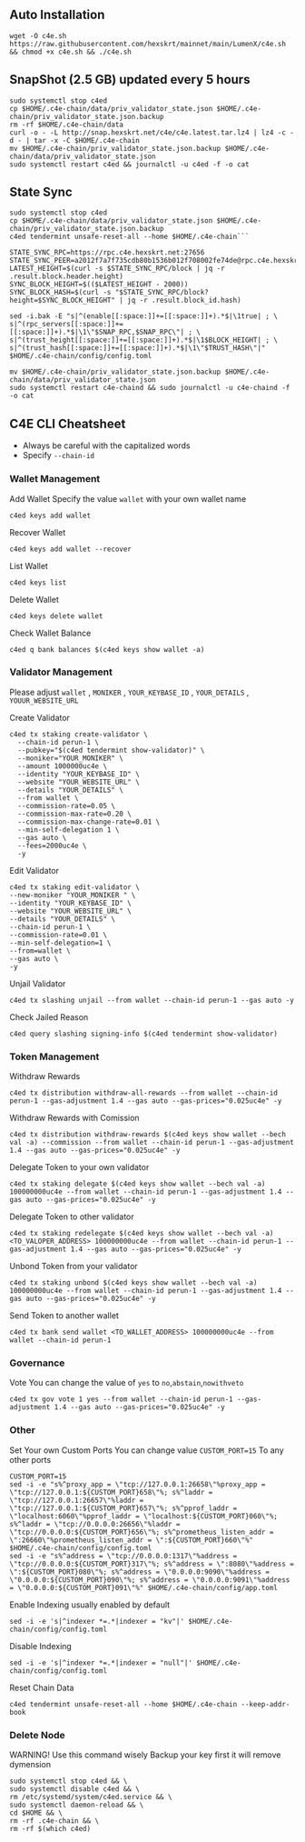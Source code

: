 ## Auto Installation

```
wget -O c4e.sh https://raw.githubusercontent.com/hexskrt/mainnet/main/LumenX/c4e.sh && chmod +x c4e.sh && ./c4e.sh
```

## SnapShot (2.5 GB) updated every 5 hours

```
sudo systemctl stop c4ed
cp $HOME/.c4e-chain/data/priv_validator_state.json $HOME/.c4e-chain/priv_validator_state.json.backup
rm -rf $HOME/.c4e-chain/data
curl -o - -L http://snap.hexskrt.net/c4e/c4e.latest.tar.lz4 | lz4 -c -d - | tar -x -C $HOME/.c4e-chain
mv $HOME/.c4e-chain/priv_validator_state.json.backup $HOME/.c4e-chain/data/priv_validator_state.json
sudo systemctl restart c4ed && journalctl -u c4ed -f -o cat
```


## State Sync

```
sudo systemctl stop c4ed
cp $HOME/.c4e-chain/data/priv_validator_state.json $HOME/.c4e-chain/priv_validator_state.json.backup
c4ed tendermint unsafe-reset-all --home $HOME/.c4e-chain```

STATE_SYNC_RPC=https://rpc.c4e.hexskrt.net:27656
STATE_SYNC_PEER=a2012f7a7f735cdb80b1536b012f708002fe74de@rpc.c4e.hexskrt.net:27656
LATEST_HEIGHT=$(curl -s $STATE_SYNC_RPC/block | jq -r .result.block.header.height)
SYNC_BLOCK_HEIGHT=$(($LATEST_HEIGHT - 2000))
SYNC_BLOCK_HASH=$(curl -s "$STATE_SYNC_RPC/block?height=$SYNC_BLOCK_HEIGHT" | jq -r .result.block_id.hash)

sed -i.bak -E "s|^(enable[[:space:]]+=[[:space:]]+).*$|\1true| ; \
s|^(rpc_servers[[:space:]]+=[[:space:]]+).*$|\1\"$SNAP_RPC,$SNAP_RPC\"| ; \
s|^(trust_height[[:space:]]+=[[:space:]]+).*$|\1$BLOCK_HEIGHT| ; \
s|^(trust_hash[[:space:]]+=[[:space:]]+).*$|\1\"$TRUST_HASH\"|" $HOME/.c4e-chain/config/config.toml

mv $HOME/.c4e-chain/priv_validator_state.json.backup $HOME/.c4e-chain/data/priv_validator_state.json
sudo systemctl restart c4e-chaind && sudo journalctl -u c4e-chaind -f -o cat
```

## C4E CLI Cheatsheet

- Always be careful with the capitalized words
- Specify `--chain-id`

### Wallet Management

Add Wallet
Specify the value `wallet` with your own wallet name

```
c4ed keys add wallet
```

Recover Wallet
```
c4ed keys add wallet --recover
```

List Wallet
```
c4ed keys list
```

Delete Wallet
```
c4ed keys delete wallet
```

Check Wallet Balance
```
c4ed q bank balances $(c4ed keys show wallet -a)
```

### Validator Management

Please adjust `wallet` , `MONIKER` , `YOUR_KEYBASE_ID` , `YOUR_DETAILS` , `YOUUR_WEBSITE_URL`

Create Validator
```
c4ed tx staking create-validator \
  --chain-id perun-1 \
  --pubkey="$(c4ed tendermint show-validator)" \
  --moniker="YOUR_MONIKER" \
  --amount 1000000uc4e \
  --identity "YOUR_KEYBASE_ID" \
  --website "YOUR_WEBSITE_URL" \
  --details "YOUR_DETAILS" \
  --from wallet \
  --commission-rate=0.05 \
  --commission-max-rate=0.20 \
  --commission-max-change-rate=0.01 \
  --min-self-delegation 1 \
  --gas auto \
  --fees=2000uc4e \
  -y
```

Edit Validator
```
c4ed tx staking edit-validator \
--new-moniker "YOUR_MONIKER " \
--identity "YOUR_KEYBASE_ID" \
--website "YOUR_WEBSITE_URL" \
--details "YOUR_DETAILS" \
--chain-id perun-1 \
--commission-rate=0.01 \
--min-self-delegation=1 \
--from=wallet \
--gas auto \
-y
```


Unjail Validator
```
c4ed tx slashing unjail --from wallet --chain-id perun-1 --gas auto -y
```

Check Jailed Reason
```
c4ed query slashing signing-info $(c4ed tendermint show-validator)
```

### Token Management

Withdraw Rewards
```
c4ed tx distribution withdraw-all-rewards --from wallet --chain-id perun-1 --gas-adjustment 1.4 --gas auto --gas-prices="0.025uc4e" -y
```

Withdraw Rewards with Comission
```
c4ed tx distribution withdraw-rewards $(c4ed keys show wallet --bech val -a) --commission --from wallet --chain-id perun-1 --gas-adjustment 1.4 --gas auto --gas-prices="0.025uc4e" -y
```

Delegate Token to your own validator
```
c4ed tx staking delegate $(c4ed keys show wallet --bech val -a) 100000000uc4e --from wallet --chain-id perun-1 --gas-adjustment 1.4 --gas auto --gas-prices="0.025uc4e" -y
```

Delegate Token to other validator
```
c4ed tx staking redelegate $(c4ed keys show wallet --bech val -a) <TO_VALOPER_ADDRESS> 100000000uc4e --from wallet --chain-id perun-1 --gas-adjustment 1.4 --gas auto --gas-prices="0.025uc4e" -y
```

Unbond Token from your validator
```
c4ed tx staking unbond $(c4ed keys show wallet --bech val -a) 100000000uc4e --from wallet --chain-id perun-1 --gas-adjustment 1.4 --gas auto --gas-prices="0.025uc4e" -y
```

Send Token to another wallet
```
c4ed tx bank send wallet <TO_WALLET_ADDRESS> 100000000uc4e --from wallet --chain-id perun-1
```

### Governance 

Vote
You can change the value of `yes` to `no`,`abstain`,`nowithveto`

```
c4ed tx gov vote 1 yes --from wallet --chain-id perun-1 --gas-adjustment 1.4 --gas auto --gas-prices="0.025uc4e" -y
```

### Other

Set Your own Custom Ports
You can change value `CUSTOM_PORT=15` To any other ports
```
CUSTOM_PORT=15
sed -i -e "s%^proxy_app = \"tcp://127.0.0.1:26658\"%proxy_app = \"tcp://127.0.0.1:${CUSTOM_PORT}658\"%; s%^laddr = \"tcp://127.0.0.1:26657\"%laddr = \"tcp://127.0.0.1:${CUSTOM_PORT}657\"%; s%^pprof_laddr = \"localhost:6060\"%pprof_laddr = \"localhost:${CUSTOM_PORT}060\"%; s%^laddr = \"tcp://0.0.0.0:26656\"%laddr = \"tcp://0.0.0.0:${CUSTOM_PORT}656\"%; s%^prometheus_listen_addr = \":26660\"%prometheus_listen_addr = \":${CUSTOM_PORT}660\"%" $HOME/.c4e-chain/config/config.toml
sed -i -e "s%^address = \"tcp://0.0.0.0:1317\"%address = \"tcp://0.0.0.0:${CUSTOM_PORT}317\"%; s%^address = \":8080\"%address = \":${CUSTOM_PORT}080\"%; s%^address = \"0.0.0.0:9090\"%address = \"0.0.0.0:${CUSTOM_PORT}090\"%; s%^address = \"0.0.0.0:9091\"%address = \"0.0.0.0:${CUSTOM_PORT}091\"%" $HOME/.c4e-chain/config/app.toml
```

Enable Indexing usually enabled by default
```
sed -i -e 's|^indexer *=.*|indexer = "kv"|' $HOME/.c4e-chain/config/config.toml
```

Disable Indexing
```
sed -i -e 's|^indexer *=.*|indexer = "null"|' $HOME/.c4e-chain/config/config.toml
```

Reset Chain Data
```
c4ed tendermint unsafe-reset-all --home $HOME/.c4e-chain --keep-addr-book
```

### Delete Node

WARNING! Use this command wisely 
Backup your key first it will remove dymension

```
sudo systemctl stop c4ed && \
sudo systemctl disable c4ed && \
rm /etc/systemd/system/c4ed.service && \
sudo systemctl daemon-reload && \
cd $HOME && \
rm -rf .c4e-chain && \
rm -rf $(which c4ed)
```
